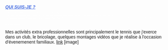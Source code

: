 <style>
 body {
 font-family:verdana, sans-serif;
 }
 h1 {
 color: RoyalBlue;
 text-decoration: underline;
 font-style: italic;
 font-size: 100%;
 text-transform: uppercase;
 }
 </style>
<h1>Qui suis-je ?</h1>



<style>
 body {
 font-family:verdana, sans-serif;
 }
 h2 {
 color: White;

 font-style: italic;
 font-size: 20%;
 text-transform: none;
 }
 </style>


<h2>Après l'obtention d'un Bacalauréat STI (Sicences des Techniques Industriels), J'ai poursuivi mes études vers un BTS Génie Optique Instrumentale.

J'ai ensuite pris la direction de la région parisienne pour me faire un première expérience, j'ai décroché mon premier emploi en tant que Technicien de maintenance en endoscopie qui j'ai occupé pendant deux ans et demi au sein de la société Olympus France.

J'ai ensuite eu l'auportunité d'intégrer la société  CMI - Cleanroom Management International qui m'a proposé un poste de technicien validation qui consiste à qualifier des équipements dans les établissements de santé et dans les laboratoires pharmaceutiques.
 J’ai ensuite évolué vers un poste de technicien métrologie que j’occupe depuis 5 ans. Mes missions sont de vérifier et de régler des instruments de mesures, comme des compteurs de particules, des capteurs de température, de pression et d’humidité.</h2>
 

## Quels sont mes centres d'intérêts ?

Mes activités extra professionnelles sont principalement le tennis que j'exerce dans un club, le bricolage, quelques montages vidéos que je réalise à l'occasion d'évenemenent familiaux.
[link](https://www.youtube.com/watch?v=30M3vJBBlgI)
[image]



